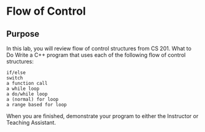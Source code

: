 # Flow of Control
## Purpose
In this lab, you will review flow of control structures from CS 201.
What to Do
Write a C++ program that uses each of the following flow of control structures:

    if/else
    switch
    a function call
    a while loop
    a do/while loop
    a (normal) for loop
    a range based for loop

When you are finished, demonstrate your program to either the Instructor or Teaching Assistant.
